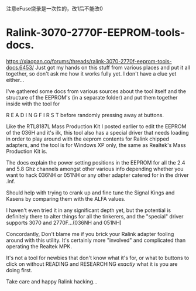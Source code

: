 注意eFuse烧录是一次性的，改1后不能改0
# Ralink-3070-2770F-EEPROM-tools-docs.
https://xiaopan.co/forums/threads/ralink-3070-2770f-eeprom-tools-docs.6453/
Just got my hands on this stuff from various places and put it all together, so don't ask me how it works fully yet. I don't have a clue yet either...

I've gathered some docs from various sources about the tool itself and the structure of the EEPROM's (in a separate folder) and put them together inside with the tool for

R E A D I N G F I R S T before randomly pressing away at buttons.

Like the RTL8187L Mass Production Kit I posted earlier to edit the EEPROM of the 036H and it's ilk, this tool also has a special driver that needs loading in order to play around with the eeprom contents for Ralink chipped adapters, and the tool is for Windows XP only, the same as Realtek's Mass Production Kit is.

The docs explain the power setting positions in the EEPROM for all the 2.4 and 5.8 Ghz channels amongst other various info depending whether you want to hack 036NH or 051NH or any other adapter catered for in the driver .inf.

Should help with trying to crank up and fine tune the Signal Kings and Kasens by comparing them with the ALFA values.

I haven't even tried it in any significant depth yet, but the potential is definitely there to alter things for all the tinkerers, and the "special" driver supports 3070 and 2770F...(036NH and 051NH)

Concordantly, Don't blame me if you brick your Ralink adapter fooling around with this utility. It's certainly more "involved" and complicated than operating the Realtek MPK.

It's not a tool for newbies that don't know what it's for, or what to buttons to click on without READING and RESEARCHING *exactly* what it is you are doing first.

Take care and happy Ralink hacking...

